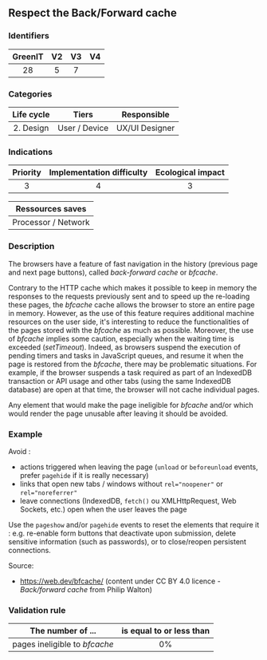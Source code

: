 ## Respect the Back/Forward cache

### Identifiers

| GreenIT | V2  | V3  |  V4  |
|:-------:|:---:|:---:|:----:|
|  28     | 5   |  7  |      |

### Categories

| Life cycle |     Tiers     |  Responsible   |
|:----------:|:-------------:|:--------------:|
| 2. Design  | User / Device | UX/UI Designer |

### Indications

| Priority | Implementation difficulty | Ecological impact |
|:--------:|:-------------------------:|:-----------------:|
|    3     |             4             |         3         |

|  Ressources saves   |
|:-------------------:|
| Processor / Network |

### Description

The browsers have a feature of fast navigation in the history (previous page and next page buttons), called 
_back-forward cache_ or _bfcache_.

Contrary to the HTTP cache which makes it possible to keep in memory the responses to the requests previously sent
and to speed up the re-loading these pages, the _bfcache_ cache allows the browser to store an entire page in memory.
However, as the use of this feature requires additional machine resources on the user side, it's interesting to reduce 
the functionalities of the pages stored with the _bfcache_ as much as possible. Moreover, the use of _bfcache_ implies 
some caution, especially when the waiting time is exceeded (_setTimeout_).
Indeed, as browsers suspend the execution of pending timers and tasks in JavaScript queues, and resume it when the page 
is restored from the _bfcache_, there may be problematic situations. For example, if the browser suspends a task 
required as part of an IndexedDB transaction or API usage and other tabs (using the same IndexedDB database) are open at
that time, the browser will not cache individual pages.

Any element that would make the page ineligible for _bfcache_ and/or which would render the page unusable after leaving 
it should be avoided.

### Example

Avoid :
 - actions triggered when leaving the page (`unload` or `beforeunload` events, prefer `pagehide` if it is really necessary)
 - links that open new tabs / windows without `rel="noopener"` or `rel="noreferrer"`
 - leave connections (IndexedDB, `fetch()` ou XMLHttpRequest, Web Sockets, etc.) open when the user leaves the page

Use the `pageshow` and/or `pagehide` events to reset the elements that require it : e.g. re-enable form buttons that
deactivate upon submission, delete sensitive information (such as passwords), or to close/reopen persistent connections.

Source:
* https://web.dev/bfcache/ (content under CC BY 4.0 licence - _Back/forward cache_ from Philip Walton)


### Validation rule

| The number of ...             | is equal to or less than |  
|-------------------------------|:------------------------:|
| pages ineligible to _bfcache_ |            0%            |
